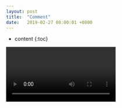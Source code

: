 ```yaml
---
layout: post
title:  "Comment"
date:   2019-02-27 08:00:01 +0800
---
```


* content
{:toc}

<div>
    <video>
    <source src="/ns/static/video/1.mp4"
            type="video/mp4">

    Sorry, your browser doesn't support embedded videos.
    </video>
</div>